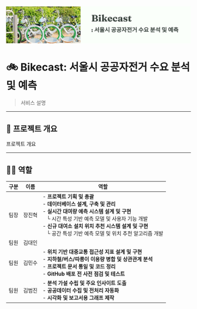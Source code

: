 ![banner](https://github.com/addinedu-ros-9th/eda-repo-1/blob/main/img/banner.png?raw=true)

# 🚲 Bikecast: 서울시 공공자전거 수요 분석 및 예측

> 서비스 설명


---

## 📌 프로젝트 개요

프로젝트 개요

---

## 👨‍💻 역할

| 구분 | 이름 | 역할 |
|------|------|------|
| 팀장 | 장진혁 | - **프로젝트 기획 및 총괄**<br>- **데이터베이스 설계, 구축 및 관리**<br>- **실시간 대여량 예측 시스템 설계 및 구현**<br>&nbsp;&nbsp;&nbsp;└ 시간 특성 기반 예측 모델 및 사용자 기능 개발<br>- **신규 대여소 설치 위치 추천 시스템 설계 및 구현**<br>&nbsp;&nbsp;&nbsp;└ 공간 특성 기반 예측 모델 및 위치 추천 알고리즘 개발 |
| 팀원 | 김대인 |  |
| 팀원 | 김민수 | - **위치 기반 대중교통 접근성 지표 설계 및 구현**<br>- **지하철/버스/따릉이 이용량 병합 및 상관관계 분석**<br>- **프로젝트 문서 통일 및 코드 정리**<br>- **GitHub 배포 전 사전 점검 및 테스트** |
| 팀원 | 김범진 | - **분석 가설 수립 및 주요 인사이트 도출**<br>- **공공데이터 수집 및 전처리 자동화**<br>- **시각화 및 보고서용 그래프 제작** |


